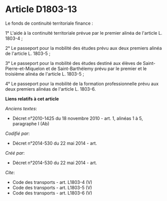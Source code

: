 # Article D1803-13

Le fonds de continuité territoriale finance : 

1° L'aide à la continuité territoriale prévue par le premier alinéa de l'article L. 1803-4 ; 

2° Le passeport pour la mobilité des études prévu aux deux premiers alinéa de l'article L. 1803-5 ; 

3° Le passeport pour la mobilité des études destiné aux élèves de Saint-Pierre-et-Miquelon et de Saint-Barthélemy prévu par
le premier et le troisième alinéa de l'article L. 1803-5 ; 

4° Le passeport pour la mobilité de la formation professionnelle prévu aux deux premiers alinéas de l'article L. 1803-6.

**Liens relatifs à cet article**

_Anciens textes_:

  - Décret n°2010-1425 du 18 novembre 2010 - art. 1, alinéas 1 à 5, paragraphe I (Ab)

_Codifié par_:

  - Décret n°2014-530 du 22 mai 2014 - art.

_Créé par_:

  - Décret n°2014-530 du 22 mai 2014 - art.

_Cite_:

  - Code des transports - art. L1803-4 (V)
  - Code des transports - art. L1803-5 (V)
  - Code des transports - art. L1803-6 (V)
